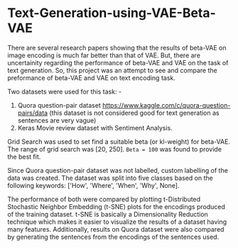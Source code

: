 # Text-Generation-using-VAE-Beta-VAE

There are several research papers showing that the results of beta-VAE on image encoding is much far better than that of VAE. But, there are uncertainity regarding the performance of beta-VAE and VAE on the task of text generation.
So, this project was an attempt to see and compare the preformance of beta-VAE and VAE on text encoding task.

Two datasets were used for this task: -
  1) Quora question-pair dataset https://www.kaggle.com/c/quora-question-pairs/data (this dataset is not considered good for text generation as sentences are very vague)
  2) Keras Movie review dataset with Sentiment Analysis.

Grid Search was used to set find a suitable beta (or kl-weight) for beta-VAE. The range of grid search was \[20, 250\]. `Beta = 100` was found to provide the best fit.

Since Quora question-pair dataset was not labelled, custom labelling of the data was created. The dataset was split into five classes based on the following keywords: \['How', 'Where', 'When', 'Why', None\].

The performance of both were compared by plotting t-Distributed Stochastic Neighbor Embedding (t-SNE) plots for the encodings produced of the training dataset. t-SNE is basically a Dimensionality Reduction technique which makes it easier to visualize the results of a dataset having many features.
Additionally, results on Quora dataset were also compared by generating the sentences from the encodings of the sentences used.


